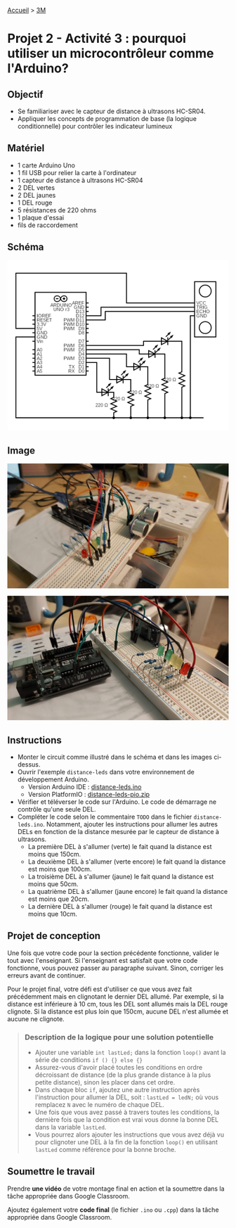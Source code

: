 [Accueil](./index.md) > [3M](./acceuil3M.md#projet-2--circuits-électroniques-et-programmation)

# Projet 2 - Activité 3 : pourquoi utiliser un microcontrôleur comme l'Arduino?

## Objectif

- Se familiariser avec le capteur de distance à ultrasons HC-SR04.
- Appliquer les concepts de programmation de base (la logique conditionnelle) pour contrôler les indicateur lumineux

## Matériel

- 1 carte Arduino Uno
- 1 fil USB pour relier la carte à l'ordinateur
- 1 capteur de distance à ultrasons HC-SR04
- 2 DEL vertes
- 2 DEL jaunes
- 1 DEL rouge
- 5 résistances de 220 ohms
- 1 plaque d'essai
- fils de raccordement

## Schéma

![schéma](./images/p2/schematic-act4.png)

## Image

![distance 1](./images/p2/distance1.jpg)

![distance 2](./images/p2/distance2.jpg)

## Instructions

- Monter le circuit comme illustré dans le schéma et dans les images ci-dessus.
- Ouvrir l'exemple `distance-leds` dans votre environnement de développement Arduino.
  - Version Arduino IDE : [distance-leds.ino](./code/arduinoide/distance-leds.ino)
  - Version PlatformIO : [distance-leds-pio.zip](./code/platformio/distance-leds-pio.zip)
- Vérifier et téléverser le code sur l'Arduino. Le code de démarrage ne contrôle qu'une seule DEL.
- Compléter le code selon le commentaire `TODO` dans le fichier `distance-leds.ino`. Notamment, ajouter les instructions pour allumer les autres DELs en fonction de la distance mesurée par le capteur de distance à ultrasons. 
    - La première DEL à s'allumer (verte) le fait quand la distance est moins que 150cm.
    - La deuxième DEL à s'allumer (verte encore) le fait quand la distance est moins que 100cm.
    - La troisième DEL à s'allumer (jaune) le fait quand la distance est moins que 50cm.
    - La quatrième DEL à s'allumer (jaune encore) le fait quand la distance est moins que 20cm.
    - La dernière DEL à s'allumer (rouge) le fait quand la distance est moins que 10cm.

## Projet de conception

Une fois que votre code pour la section précédente fonctionne, valider le tout avec l'enseignant. Si l'enseignant est satisfait que votre code fonctionne, vous pouvez passer au paragraphe suivant. Sinon, corriger les erreurs avant de continuer.

Pour le projet final, votre défi est d'utiliser ce que vous avez fait précédemment mais en clignotant le dernier DEL allumé. Par exemple, si la distance est inférieure à 10 cm, tous les DEL sont allumés mais la DEL rouge clignote. Si la distance est plus loin que 150cm, aucune DEL n'est allumée et aucune ne clignote.

<blockquote>
<h3>Description de la logique pour une solution potentielle</h3>
<ul> 
    <li>Ajouter une variable <code>int lastLed;</code> dans la fonction <code>loop()</code> avant la série de conditions <code>if () {} else {}</code></li>
    <li>Assurez-vous d'avoir placé toutes les conditions en ordre décroissant de distance (de la plus grande distance à la plus petite distance), sinon les placer dans cet ordre.</li>
    <li>Dans chaque bloc <code>if</code>, ajoutez une autre instruction après l'instruction pour allumer la DEL, soit : <code>lastLed = ledN;</code> où vous remplacez <code>N</code> avec le numéro de chaque DEL.</li>
    <li>Une fois que vous avez passé à travers toutes les conditions, la dernière fois que la condition est vrai vous donne la bonne DEL dans la variable <code>lastLed</code>.</li>
    <li>Vous pourrez alors ajouter les instructions que vous avez déjà vu pour clignoter une DEL à la fin de la fonction <code>loop()</code> en utilisant <code>lastLed</code> comme référence pour la bonne broche.</li>
</ul>
</blockquote>

## Soumettre le travail

Prendre **une vidéo** de votre montage final en action et la soumettre dans la tâche appropriée dans Google Classroom.

Ajoutez également votre **code final** (le fichier `.ino` ou `.cpp`) dans la tâche appropriée dans Google Classroom.
